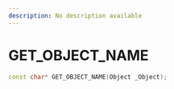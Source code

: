 ```yaml
---
description: No description available 
---
```


# GET_OBJECT_NAME

```cpp
const char* GET_OBJECT_NAME(Object _Object);
```